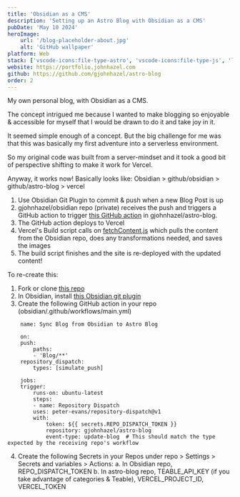 ```yaml
---
title: 'Obsidian as a CMS'
description: 'Setting up an Astro Blog with Obsidian as a CMS'
pubDate: 'May 10 2024'
heroImage:
    url: '/blog-placeholder-about.jpg'
    alt: 'GitHub wallpaper'
platform: Web
stack: ['vscode-icons:file-type-astro', 'vscode-icons:file-type-js', 'logos:vercel-icon', 'simple-icons:obsidian', 'logos:github-icon']
website: https://portfolio.johnhazel.com
github: https://github.com/gjohnhazel/astro-blog
order: 2
---
```


My own personal blog, with Obsidian as a CMS.

The concept intrigued me because I wanted to make blogging so enjoyable & accessible for myself that I would be drawn to do it and take joy in it.

It seemed simple enough of a concept. But the big challenge for me was that this was basically my first adventure into a serverless environment.

So my original code was built from a server-mindset and it took a good bit of perspective shifting to make it work for Vercel.

Anyway, it works now! Basically looks like:
Obsidian > github/obsidian > github/astro-blog > vercel
1. Use Obsidian Git Plugin to commit & push when a new Blog Post is up
2. gjohnhazel/obsidian repo (private) receives the push and triggers a GitHub action to trigger [this GitHub action](https://github.com/gjohnhazel/astro-blog/blob/main/.github/workflows/update_blog.yml) in gjohnhazel/astro-blog.
3. The GitHub action deploys to Vercel
4. Vercel's Build script calls on [fetchContent.js](https://github.com/gjohnhazel/astro-blog/blob/main/fetchContent.js) which pulls the content from the Obsidian repo, does any transformations needed, and saves the images
5. The build script finishes and the site is re-deployed with the updated content!

To re-create this:
1. Fork or clone [this repo](https://github.com/gjohnhazel/astro-blog)
2. In Obsidian, install [this Obsidian git plugin](https://github.com/denolehov/obsidian-git)
3. Create the following GitHub action in your repo (obsidian/.github/workflows/main.yml)

```
    name: Sync Blog from Obsidian to Astro Blog

    on:
    push:
        paths:
        - 'Blog/**'
    repository_dispatch:
        types: [simulate_push]

    jobs:
    trigger:
        runs-on: ubuntu-latest
        steps:
        - name: Repository Dispatch
        uses: peter-evans/repository-dispatch@v1
        with:
            token: ${{ secrets.REPO_DISPATCH_TOKEN }}
            repository: gjohnhazel/astro-blog
            event-type: update-blog  # This should match the type expected by the receiving repo's workflow
```

4. Create the following Secrets in your Repos under repo > Settings > Secrets and variables > Actions:
    a. In Obsidian repo, REPO_DISPATCH_TOKEN
    b. In astro-blog repo, TEABLE_API_KEY (if you take advantage of categories & Teable), VERCEL_PROJECT_ID, VERCEL_TOKEN
